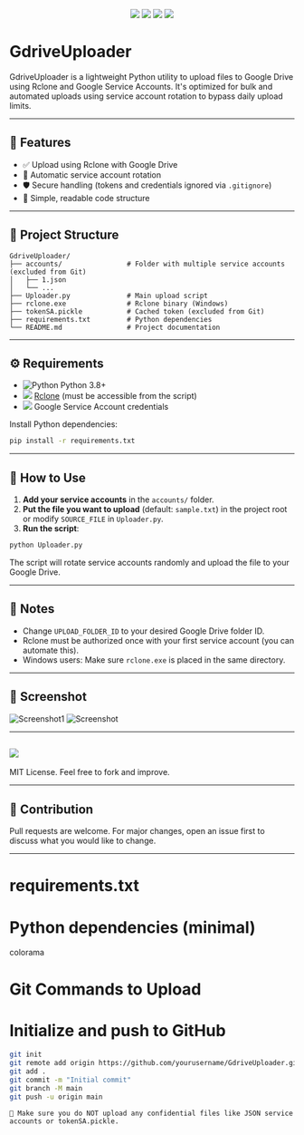 <p align="center">
  <img src="https://img.shields.io/badge/Python-3.8+-blue?logo=python&logoColor=white" />
  
  <img src="https://img.shields.io/badge/Rclone-Supported-success?logo=google-drive&logoColor=white&color=brightgreen" />
  
  <img src="https://img.shields.io/badge/Google%20Drive-API%20Enabled-informational?logo=google-drive&logoColor=white" />
  
  <img src="https://img.shields.io/badge/License-MIT-yellow.svg" />
</p>


# GdriveUploader

GdriveUploader is a lightweight Python utility to upload files to Google Drive using Rclone and Google Service Accounts. It's optimized for bulk and automated uploads using service account rotation to bypass daily upload limits.

---

## 🚀 Features

- ✅ Upload using Rclone with Google Drive
- 🔄 Automatic service account rotation
- 🛡️ Secure handling (tokens and credentials ignored via `.gitignore`)
- 🧠 Simple, readable code structure

---
## 📁 Project Structure

```
GdriveUploader/
├── accounts/                # Folder with multiple service accounts (excluded from Git)
│   ├── 1.json
│   └── ...
├── Uploader.py              # Main upload script
├── rclone.exe               # Rclone binary (Windows)
├── tokenSA.pickle           # Cached token (excluded from Git)
├── requirements.txt         # Python dependencies
└── README.md                # Project documentation
```

---

## ⚙️ Requirements

- ![Python](https://img.shields.io/badge/python-3.8%2B-blue) Python 3.8+
- <img src="https://img.shields.io/badge/Rclone-Supported-success?logo=google-drive&logoColor=white&color=brightgreen" />  [Rclone](https://rclone.org/downloads/) (must be accessible from the script)
- <img src="https://img.shields.io/badge/Google%20Drive-API%20Enabled-informational?logo=google-drive&logoColor=white" />  Google Service Account credentials

Install Python dependencies:
```bash
pip install -r requirements.txt
```

---

## 🧪 How to Use

1. **Add your service accounts** in the `accounts/` folder.
2. **Put the file you want to upload** (default: `sample.txt`) in the project root or modify `SOURCE_FILE` in `Uploader.py`.
3. **Run the script**:

```bash
python Uploader.py
```

The script will rotate service accounts randomly and upload the file to your Google Drive.

---

## 📌 Notes

- Change `UPLOAD_FOLDER_ID` to your desired Google Drive folder ID.
- Rclone must be authorized once with your first service account (you can automate this).
- Windows users: Make sure `rclone.exe` is placed in the same directory.

---

## 📸 Screenshot

![Screenshot1](https://github.com/user-attachments/assets/e8916776-8e0b-4db4-b841-1bcfaf1cb1d3)
![Screenshot](https://github.com/user-attachments/assets/d9fb620a-0cb5-4559-9dd2-4ea4a162fa78)

---

##   <img src="https://img.shields.io/badge/License-MIT-yellow.svg" />

MIT License. Feel free to fork and improve.

---

## 🤝 Contribution

Pull requests are welcome. For major changes, open an issue first to discuss what you would like to change.

---

requirements.txt
=================
# Python dependencies (minimal)
colorama


Git Commands to Upload
========================
# Initialize and push to GitHub

```bash
git init
git remote add origin https://github.com/yourusername/GdriveUploader.git
git add .
git commit -m "Initial commit"
git branch -M main
git push -u origin main
```


```
🛑 Make sure you do NOT upload any confidential files like JSON service accounts or tokenSA.pickle.
